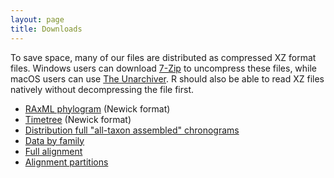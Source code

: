 ```yaml
---
layout: page
title: Downloads
---
```


To save space, many of our files are distributed as compressed XZ format files. Windows users can download [7-Zip](http://www.7-zip.org/) to uncompress these files, while macOS users can use [The Unarchiver](https://theunarchiver.com/). R should also be able to read XZ files natively without decompressing the file first.

- [RAxML phylogram](actinopt_12k_raxml.tre.xz) (Newick format)
- [Timetree](actinopt_12k_treePL.tre.xz) (Newick format)
- [Distribution full "all-taxon assembled" chronograms](actinopt_full.trees.xz)
- [Data by family](family/)
- [Full alignment](final_alignment.phylip.xz)
- [Alignment partitions](final_alignment.partitions)
